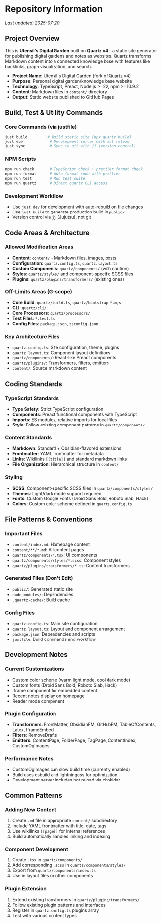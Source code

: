 # Repository Information

*Last updated: 2025-07-20*

## Project Overview

This is **Utensil's Digital Garden** built on **Quartz v4** - a static site generator for publishing digital gardens and notes as websites. Quartz transforms Markdown content into a connected knowledge base with features like backlinks, graph visualization, and search.

- **Project Name**: Utensil's Digital Garden (fork of Quartz v4)
- **Purpose**: Personal digital garden/knowledge base website
- **Technology**: TypeScript, Preact, Node.js >=22, npm >=10.9.2
- **Content**: Markdown files in `content/` directory
- **Output**: Static website published to GitHub Pages

## Build, Test & Utility Commands

### Core Commands (via justfile)
```bash
just build         # Build static site (npx quartz build)
just dev            # Development server with hot reload
just sync           # Sync to git with jj (version control)
```

### NPM Scripts
```bash
npm run check       # TypeScript check + prettier format check
npm run format      # Auto-format code with prettier
npm run test        # Run test suite
npm run quartz      # Direct quartz CLI access
```

### Development Workflow
- Use `just dev` for development with auto-rebuild on file changes
- Use `just build` to generate production build in `public/`
- Version control via `jj` (Jujutsu), not git

## Code Areas & Architecture

### Allowed Modification Areas
- **Content**: `content/` - Markdown files, images, posts
- **Configuration**: `quartz.config.ts`, `quartz.layout.ts`  
- **Custom Components**: `quartz/components/` (with caution)
- **Styles**: `quartz/styles/` and component-specific SCSS files
- **Plugins**: `quartz/plugins/transformers/` (existing ones)

### Off-Limits Areas (G-scope)
- **Core Build**: `quartz/build.ts`, `quartz/bootstrap-*.mjs`
- **CLI**: `quartz/cli/`
- **Core Processors**: `quartz/processors/`
- **Test Files**: `*.test.ts`
- **Config Files**: `package.json`, `tsconfig.json`

### Key Architecture Files
- `quartz.config.ts`: Site configuration, theme, plugins
- `quartz.layout.ts`: Component layout definitions
- `quartz/components/`: React-like Preact components
- `quartz/plugins/`: Transformers, filters, emitters
- `content/`: Source markdown content

## Coding Standards

### TypeScript Standards
- **Type Safety**: Strict TypeScript configuration
- **Components**: Preact functional components with TypeScript
- **Imports**: ES modules, relative imports for local files
- **Style**: Follow existing component patterns in `quartz/components/`

### Content Standards
- **Markdown**: Standard + Obsidian-flavored extensions
- **Frontmatter**: YAML frontmatter for metadata
- **Links**: Wikilinks `[[title]]` and standard markdown links
- **File Organization**: Hierarchical structure in `content/`

### Styling
- **SCSS**: Component-specific SCSS files in `quartz/components/styles/`
- **Themes**: Light/dark mode support required
- **Fonts**: Custom Google Fonts (Droid Sans Bold, Roboto Slab, Hack)
- **Colors**: Custom color scheme defined in `quartz.config.ts`

## File Patterns & Conventions

### Important Files
- `content/index.md`: Homepage content
- `content/**/*.md`: All content pages
- `quartz/components/*.tsx`: UI components  
- `quartz/components/styles/*.scss`: Component styles
- `quartz/plugins/transformers/*.ts`: Content transformers

### Generated Files (Don't Edit)
- `public/`: Generated static site
- `node_modules/`: Dependencies
- `.quartz-cache/`: Build cache

### Config Files
- `quartz.config.ts`: Main site configuration
- `quartz.layout.ts`: Layout and component arrangement
- `package.json`: Dependencies and scripts
- `justfile`: Build commands and workflow

## Development Notes

### Current Customizations
- Custom color scheme (warm light mode, cool dark mode)
- Custom fonts (Droid Sans Bold, Roboto Slab, Hack)
- Iframe component for embedded content
- Recent notes display on homepage
- Reader mode component

### Plugin Configuration
- **Transformers**: FrontMatter, ObsidianFM, GitHubFM, TableOfContents, Latex, IframeEmbed
- **Filters**: RemoveDrafts
- **Emitters**: ContentPage, FolderPage, TagPage, ContentIndex, CustomOgImages

### Performance Notes
- CustomOgImages can slow build time (currently enabled)
- Build uses esbuild and lightningcss for optimization
- Development server includes hot reload via chokidar

## Common Patterns

### Adding New Content
1. Create `.md` file in appropriate `content/` subdirectory
2. Include YAML frontmatter with title, date, tags
3. Use wikilinks `[[page]]` for internal references
4. Build automatically handles linking and indexing

### Component Development
1. Create `.tsx` in `quartz/components/`
2. Add corresponding `.scss` in `quartz/components/styles/`
3. Export from `quartz/components/index.ts`
4. Use in layout files or other components

### Plugin Extension
1. Extend existing transformers in `quartz/plugins/transformers/`
2. Follow existing plugin patterns and interfaces
3. Register in `quartz.config.ts` plugins array
4. Test with various content types